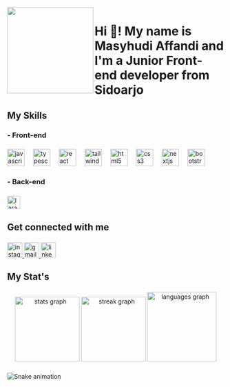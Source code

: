 <img align="left" height="200" src="https://media.licdn.com/dms/image/D5603AQEmdUnNUIagPA/profile-displayphoto-shrink_200_200/0/1699249560928?e=1708560000&v=beta&t=ok5K2WcfSumYWKEfvlNflGBEfFybpouXQXXmKtQSRHc"  />

###

<h1 align="left">Hi 👋! My name is Masyhudi Affandi and I'm a Junior Front-end developer from Sidoarjo</h1>

###

<h2 align="left">My Skills</h2>

###

<h3 align="left">- Front-end</h3>

###

<div align="left">
  <img src="https://cdn.jsdelivr.net/gh/devicons/devicon/icons/javascript/javascript-original.svg" height="40" alt="javascript logo"  />
  <img width="12" />
  <img src="https://cdn.jsdelivr.net/gh/devicons/devicon/icons/typescript/typescript-original.svg" height="40" alt="typescript logo"  />
  <img width="12" />
  <img src="https://cdn.jsdelivr.net/gh/devicons/devicon/icons/react/react-original.svg" height="40" alt="react logo"  />
  <img width="12" />
  <img src="https://cdn.simpleicons.org/tailwindcss/06B6D4" height="40" alt="tailwindcss logo"  />
  <img width="12" />
  <img src="https://cdn.simpleicons.org/html5/E34F26" height="40" alt="html5 logo"  />
  <img width="12" />
  <img src="https://cdn.simpleicons.org/css3/1572B6" height="40" alt="css3 logo"  />
  <img width="12" />
  <img src="https://img.shields.io/badge/Next.js-000000?logo=nextdotjs&logoColor=white&style=for-the-badge" height="40" alt="nextjs logo"  />
  <img width="12" />
  <img src="https://cdn.jsdelivr.net/gh/devicons/devicon/icons/bootstrap/bootstrap-original.svg" height="40" alt="bootstrap logo"  />
</div>

###

<h3 align="left">- Back-end</h3>

###

<div align="left">
  <img src="https://cdn.simpleicons.org/laravel/FF2D20" height="30" alt="laravel logo"  />
</div>

###

<h2 align="left">Get connected with me</h2>

###

<div align="left">
  <a href="https://www.instagram.com/humdiee.js" target="_blank">
    <img src="https://img.shields.io/static/v1?message=Instagram&logo=instagram&label=&color=E4405F&logoColor=white&labelColor=&style=for-the-badge" height="35" alt="instagram logo"  />
  </a>
  <a href="mail to:masyhudiaffandi816@gmail.com" target="_blank">
    <img src="https://img.shields.io/static/v1?message=Gmail&logo=gmail&label=&color=D14836&logoColor=white&labelColor=&style=for-the-badge" height="35" alt="gmail logo"  />
  </a>
  <a href="https://www.linkedin.com/in/masyhudi-affandi-333726285/" target="_blank">
    <img src="https://img.shields.io/static/v1?message=LinkedIn&logo=linkedin&label=&color=0077B5&logoColor=white&labelColor=&style=for-the-badge" height="35" alt="linkedin logo"  />
  </a>
</div>

###

<h2 align="left">My Stat's</h2>

###

<div align="center">
  <img src="https://github-readme-stats.vercel.app/api?username=masyhudiaffandi&hide_title=false&hide_rank=false&show_icons=true&include_all_commits=true&count_private=true&disable_animations=false&theme=dark&locale=en&hide_border=true" height="150" alt="stats graph"  />
  <img src="https://streak-stats.demolab.com?user=masyhudiaffandi&locale=en&mode=daily&theme=dark&hide_border=true&border_radius=5" height="150" alt="streak graph"  />
  <img src="https://github-readme-stats.vercel.app/api/top-langs?username=masyhudiaffandi&locale=en&hide_title=false&layout=compact&card_width=320&langs_count=5&theme=dark&hide_border=true" height="161" alt="languages graph"  />
</div>

###

<img src="https://raw.githubusercontent.com/masyhudiaffandi/masyhudiaffandi/output/snake.svg" alt="Snake animation" />

###

